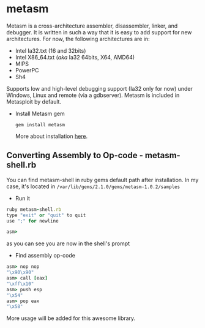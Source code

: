 # metasm

Metasm is a cross-architecture assembler, disassembler, linker, and debugger. It is written in such a way that it is easy to add support for new architectures. For now, the following architectures are in:

* Intel Ia32.txt \(16 and 32bits\)
* Intel X86\_64.txt \(_aka_ Ia32 64bits, X64, AMD64\)
* MIPS
* PowerPC
* Sh4

Supports low and high-level debugging support \(Ia32 only for now\) under Windows, Linux and remote \(via a gdbserver\). Metasm is included in Metasploit by default.

* Install Metasm gem

  ```text
  gem install metasm
  ```

  More about installation [here](https://github.com/jjyg/metasm/blob/master/doc/install_notes.txt).

## Converting Assembly to Op-code - metasm-shell.rb

You can find metasm-shell in ruby gems default path after installation. In my case, it's located in `/var/lib/gems/2.1.0/gems/metasm-1.0.2/samples`

* Run it

```ruby
ruby metasm-shell.rb
type "exit" or "quit" to quit
use ";" for newline

asm>
```

as you can see you are now in the shell's prompt

* Find assembly op-code

```ruby
asm> nop nop
"\x90\x90"
asm> call [eax]
"\xff\x10"
asm> push esp
"\x54"
asm> pop eax
"\x58"
```

More usage will be added for this awesome library.

